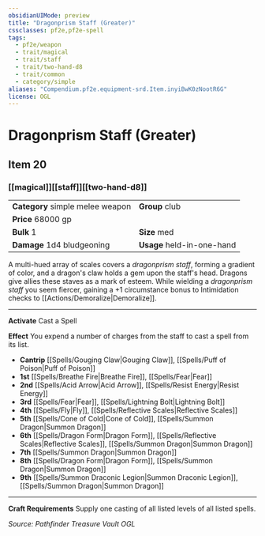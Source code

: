 ```yaml
---
obsidianUIMode: preview
title: "Dragonprism Staff (Greater)"
cssclasses: pf2e,pf2e-spell
tags:
  - pf2e/weapon
  - trait/magical
  - trait/staff
  - trait/two-hand-d8
  - trait/common
  - category/simple
aliases: "Compendium.pf2e.equipment-srd.Item.inyiBwK0zNootR6G"
license: OGL
---
```

# Dragonprism Staff (Greater)
## Item 20
### [[magical]][[staff]][[two-hand-d8]]

|  |  |
| -- | -- |
| **Category** simple melee weapon | **Group** club |
| **Price** 68000 gp |  |
| **Bulk** 1 | **Size** med |
| **Damage** 1d4 bludgeoning  | **Usage** held-in-one-hand |



A multi-hued array of scales covers a _dragonprism staff_, forming a gradient of color, and a dragon's claw holds a gem upon the staff's head. Dragons give allies these staves as a mark of esteem. While wielding a _dragonprism staff_ you seem fiercer, gaining a +1 circumstance bonus to Intimidation checks to [[Actions/Demoralize|Demoralize]].

* * *

**Activate** Cast a Spell

**Effect** You expend a number of charges from the staff to cast a spell from its list.

*   **Cantrip** [[Spells/Gouging Claw|Gouging Claw]], [[Spells/Puff of Poison|Puff of Poison]]
*   **1st** [[Spells/Breathe Fire|Breathe Fire]], [[Spells/Fear|Fear]]
*   **2nd** [[Spells/Acid Arrow|Acid Arrow]], [[Spells/Resist Energy|Resist Energy]]
*   **3rd** [[Spells/Fear|Fear]], [[Spells/Lightning Bolt|Lightning Bolt]]
*   **4th** [[Spells/Fly|Fly]], [[Spells/Reflective Scales|Reflective Scales]]
*   **5th** [[Spells/Cone of Cold|Cone of Cold]], [[Spells/Summon Dragon|Summon Dragon]]
*   **6th** [[Spells/Dragon Form|Dragon Form]], [[Spells/Reflective Scales|Reflective Scales]], [[Spells/Summon Dragon|Summon Dragon]]
*   **7th** [[Spells/Summon Dragon|Summon Dragon]]
*   **8th** [[Spells/Dragon Form|Dragon Form]], [[Spells/Summon Dragon|Summon Dragon]]
*   **9th** [[Spells/Summon Draconic Legion|Summon Draconic Legion]], [[Spells/Summon Dragon|Summon Dragon]]

* * *

**Craft Requirements** Supply one casting of all listed levels of all listed spells.

*Source: Pathfinder Treasure Vault*
*OGL*